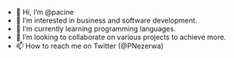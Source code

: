 - 👋 Hi, I’m @pacine
- 👀 I’m interested in business and software development.
- 🌱 I’m currently learning programming languages.
- 💞️ I’m looking to collaborate on various projects to achieve more.
- 📫 How to reach me on Twitter (@PNezerwa)

<!---
pacineee/pacineee is a ✨ special ✨ repository because its `README.md` (this file) appears on your GitHub profile.
You can click the Preview link to take a look at your changes.
--->

